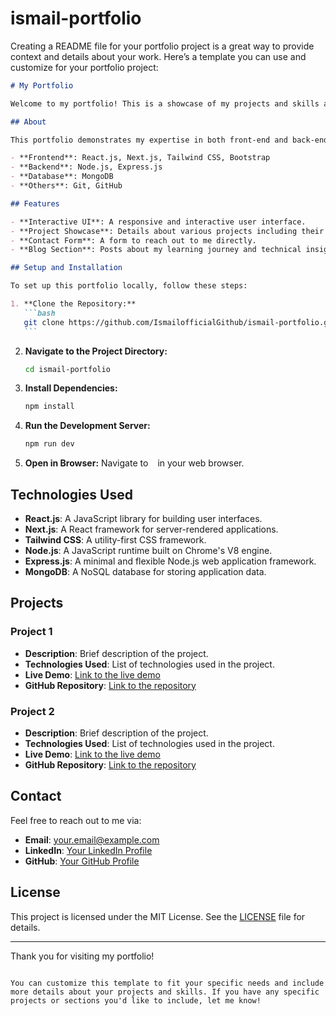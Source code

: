 ﻿# ismail-portfolio

Creating a README file for your portfolio project is a great way to provide context and details about your work. Here’s a template you can use and customize for your portfolio project:

````markdown
# My Portfolio

Welcome to my portfolio! This is a showcase of my projects and skills as a full-stack developer.

## About

This portfolio demonstrates my expertise in both front-end and back-end development. The technologies used include:

- **Frontend**: React.js, Next.js, Tailwind CSS, Bootstrap
- **Backend**: Node.js, Express.js
- **Database**: MongoDB
- **Others**: Git, GitHub

## Features

- **Interactive UI**: A responsive and interactive user interface.
- **Project Showcase**: Details about various projects including their functionalities and technologies used.
- **Contact Form**: A form to reach out to me directly.
- **Blog Section**: Posts about my learning journey and technical insights (if applicable).

## Setup and Installation

To set up this portfolio locally, follow these steps:

1. **Clone the Repository:**
   ```bash
   git clone https://github.com/IsmailofficialGithub/ismail-portfolio.git
   ```
````

2. **Navigate to the Project Directory:**
   ```bash
   cd ismail-portfolio
   ```
3. **Install Dependencies:**
   ```bash
   npm install
   ```
4. **Run the Development Server:**
   ```bash
   npm run dev
   ```
5. **Open in Browser:**
   Navigate to ` ` in your web browser.

## Technologies Used

- **React.js**: A JavaScript library for building user interfaces.
- **Next.js**: A React framework for server-rendered applications.
- **Tailwind CSS**: A utility-first CSS framework.
- **Node.js**: A JavaScript runtime built on Chrome's V8 engine.
- **Express.js**: A minimal and flexible Node.js web application framework.
- **MongoDB**: A NoSQL database for storing application data.

## Projects

### Project 1

- **Description**: Brief description of the project.
- **Technologies Used**: List of technologies used in the project.
- **Live Demo**: [Link to the live demo](#)
- **GitHub Repository**: [Link to the repository](#)

### Project 2

- **Description**: Brief description of the project.
- **Technologies Used**: List of technologies used in the project.
- **Live Demo**: [Link to the live demo](#)
- **GitHub Repository**: [Link to the repository](#)

## Contact

Feel free to reach out to me via:

- **Email**: [your.email@example.com](mailto:your.email@example.com)
- **LinkedIn**: [Your LinkedIn Profile](https://www.linkedin.com/in/your-profile)
- **GitHub**: [Your GitHub Profile](https://github.com/IsmailofficialGithub)

## License

This project is licensed under the MIT License. See the [LICENSE](LICENSE) file for details.

---

Thank you for visiting my portfolio!

```

You can customize this template to fit your specific needs and include more details about your projects and skills. If you have any specific projects or sections you'd like to include, let me know!
```
